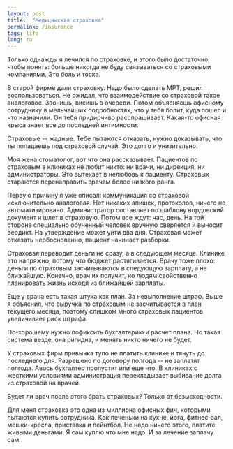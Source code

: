 ```yaml
---
layout: post
title:  "Медицинская страховка"
permalink: /insurance
tags: life
lang: ru
---
```


Только однажды я лечился по страховке, и этого было достаточно, чтобы понять:
больше никогда не буду связываться со страховыми компаниями. Это боль и тоска.

В старой фирме дали страховку. Надо было сделать МРТ, решил воспользоваться. Не
ожидал, что взаимодействие со страховой такое аналоговое. Звонишь, висишь в
очереди. Потом объясняешь офисному сотруднику в мельчайших подробностях, что у
тебя болит, куда пошел и что назначили. Он тебя придирчиво
расспрашивает. Какая-то офисная крыса знает все до последней интимности.

Страховые -- жадные. Тебе пытаются отказать, нужно доказывать, что ты попадаешь
под страховой случай. Это долго и унизительно.

Моя жена стоматолог, вот что она рассказывает. Пациентов по страховым в клиниках
не любит никто: ни врачи, ни дирекция, ни администраторы. Это вытекает в
нелюбовь к пациенту. Страховых стараются перенаправить врачам более низкого
ранга.

Первую причину я уже описал: коммуникация со страховой исключительно
аналоговая. Нет никаких апишек, протоколов, ничего не
автоматизировано. Администратор составляет по шаблону вордовский документ и шлет
в страховую. Потом все ждут: час, день. На той стороне специально обученный
человек вручную сверяется и выносит вердикт. На утверждение может уйти два
дня. Страховая может отказать необоснованно, пациент начинает разборки.

Страховая переводит деньги не сразу, а в следующем месяце. Клинике это напряжно,
потому что бюджет растягивается. Врачу тоже плохо: деньги по страховым
засчитываются в следующую зарплату, а не ближайшую. Конечно, врач их получит, но
людям свойственно планировать жизнь исходя из ближайшей зарплаты.

Еще у врача есть такая штука как план. За невыполнение штраф. Выше я объяснил,
что выручка по страховым не засчитывается в план текущего месяца, поэтому
слишком много страховых пациентов увеличивает риск штрафа.

По-хорошему нужно пофиксить бухгалтерию и расчет плана. Но такая система везде,
она ригидна, и менять никто ничего не будет.

У страховых фирм привычка тупо не платить клинике и тянуть до последнего
для. Разрешено по договору полгода -- не заплатят полгода. Авось бухгалтер
пропустит или еще что. В клиниках с жесткими условиями администрация
перекладывает выбивание долга из страховой на врачей.

Будет ли врач после этого брать страховых? Только от безысходности.

Для меня страховка это одна из миллиона офисных фич, которыми пытаются купить
сотрудника. Как печеньки на кухне, йога, фитнес-зал, мешки-кресла, приставка и
пейнтбол. Не надо ничего этого, платите живыми деньгами. Я сам куплю что мне
надо. И за лечение заплачу сам.
